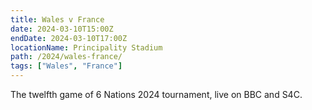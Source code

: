 ```yaml
---
title: Wales v France
date: 2024-03-10T15:00Z
endDate: 2024-03-10T17:00Z
locationName: Principality Stadium
path: /2024/wales-france/
tags: ["Wales", "France"]
---
```


The twelfth game of 6 Nations 2024 tournament, live on BBC and S4C.
